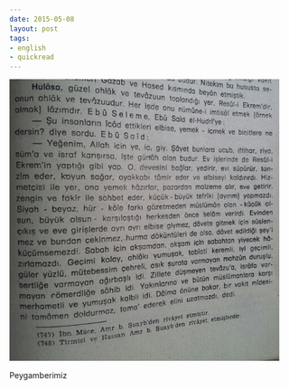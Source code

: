 ```yaml
---
date: 2015-05-08
layout: post
tags:
- english
- quickread
---
```


![](/images/tumblr_no0nwgo9k01u3gx2to1_500.jpg)

Peygamberimiz
